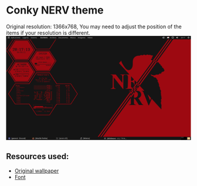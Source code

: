 # Conky NERV theme
Original resolution: 1366x768, You may need to adjust the position of the items if your resolution is different.
![Demo](demo.png)
## Resources used:
- [Original wallpaper](https://wallha.com/wallpaper/nerv-fictional-logo-neon-genesis-evangelion-737622)
- [Font](https://files.ax86.net/terminus-ttf/)
